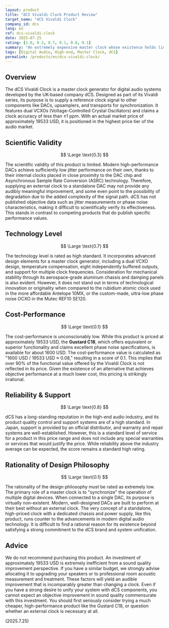 ```yaml
---
layout: product
title: "dCS Vivaldi Clock Product Review"
target_name: "dCS Vivaldi Clock"
company_id: dcs
lang: en
ref: dcs-vivaldi-clock
date: 2025-07-25
rating: [2.0, 0.3, 0.7, 0.1, 0.8, 0.1]
summary: "An extremely expensive master clock whose existence holds limited value in modern audio technology, failing to demonstrate scientific or audible superiority commensurate with its cost."
tags: [Digital Audio, High-end, Master Clock, dCS]
permalink: /products/en/dcs-vivaldi-clock/
---
```

## Overview

The dCS Vivaldi Clock is a master clock generator for digital audio systems developed by the UK-based company dCS. Designed as part of its Vivaldi series, its purpose is to supply a reference clock signal to other components like DACs, upsamplers, and transports for synchronization. It features dual VCXOs (Voltage-Controlled Crystal Oscillators) and claims a clock accuracy of less than ±1 ppm. With an actual market price of approximately 19533 USD, it is positioned in the highest price tier of the audio market.

## Scientific Validity

$$ \Large \text{0.3} $$

The scientific validity of this product is limited. Modern high-performance DACs achieve sufficiently low jitter performance on their own, thanks to their internal clocks placed in close proximity to the DAC chip and Asynchronous Sample Rate Conversion (ASRC) technology. Therefore, supplying an external clock to a standalone DAC may not provide any audibly meaningful improvement, and some even point to the possibility of degradation due to the added complexity of the signal path. dCS has not published objective data such as jitter measurements or phase noise characteristics, making it difficult to scientifically verify its effectiveness. This stands in contrast to competing products that do publish specific performance values.

## Technology Level

$$ \Large \text{0.7} $$

The technology level is rated as high standard. It incorporates advanced design elements for a master clock generator, including a dual VCXO design, temperature compensation, eight independently buffered outputs, and support for multiple clock frequencies. Consideration for mechanical stability through its aerospace-grade aluminum chassis and damping panels is also evident. However, it does not stand out in terms of technological innovation or originality when compared to the rubidium atomic clock used in the more affordable Antelope 10MX, or the custom-made, ultra-low phase noise OCXO in the Mutec REF10 SE120.

## Cost-Performance

$$ \Large \text{0.1} $$

The cost-performance is unconscionably low. While this product is priced at approximately 19533 USD, the **Gustard C18**, which offers equivalent or superior functionality and claims excellent phase noise specifications, is available for about 1600 USD. The cost-performance value is calculated as "1600 USD / 19533 USD ≈ 0.08," resulting in a score of 0.1. This implies that over 90% of the functional value offered by the Vivaldi Clock is not reflected in its price. Given the existence of an alternative that achieves objective performance at a much lower cost, this pricing is strikingly irrational.

## Reliability & Support

$$ \Large \text{0.8} $$

dCS has a long-standing reputation in the high-end audio industry, and its product quality control and support systems are of a high standard. In Japan, support is provided by an official distributor, and warranty and repair systems are well-established. However, this is a standard level of service for a product in this price range and does not include any special warranties or services that would justify the price. While reliability above the industry average can be expected, the score remains a standard high rating.

## Rationality of Design Philosophy

$$ \Large \text{0.1} $$

The rationality of the design philosophy must be rated as extremely low. The primary role of a master clock is to "synchronize" the operation of multiple digital devices. When connected to a single DAC, its purpose is virtually non-existent. Modern, well-designed DACs are built to perform at their best without an external clock. The very concept of a standalone, high-priced clock with a dedicated chassis and power supply, like this product, runs counter to the advancements in modern digital audio technology. It is difficult to find a rational reason for its existence beyond satisfying a strong commitment to the dCS brand and system unification.

## Advice

We do not recommend purchasing this product. An investment of approximately 19533 USD is extremely inefficient from a sound quality improvement perspective. If you have a similar budget, we strongly advise allocating it to upgrading your speakers or to professional room acoustic measurement and treatment. These factors will yield an audible improvement that is incomparably greater than changing a clock. Even if you have a strong desire to unify your system with dCS components, you cannot expect an objective improvement in sound quality commensurate with this investment. You should first seriously consider trying a much cheaper, high-performance product like the Gustard C18, or question whether an external clock is necessary at all.

(2025.7.25)

